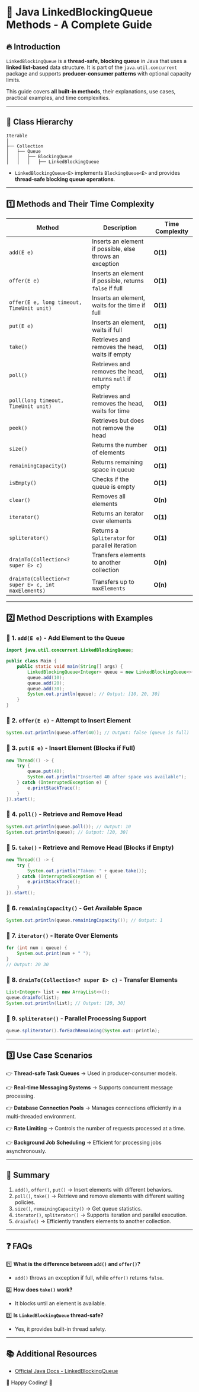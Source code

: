 # 📌 Java LinkedBlockingQueue Methods - A Complete Guide

## 🔥 Introduction

`LinkedBlockingQueue` is a **thread-safe, blocking queue** in Java that uses a **linked list-based** data structure. It is part of the `java.util.concurrent` package and supports **producer-consumer patterns** with optional capacity limits.

This guide covers **all built-in methods**, their explanations, use cases, practical examples, and time complexities.

---

## 🏢 Class Hierarchy

```plaintext
Iterable
│
├── Collection
│   ├── Queue
│   │   ├── BlockingQueue
│   │   │   ├── LinkedBlockingQueue
```

- `LinkedBlockingQueue<E>` implements `BlockingQueue<E>` and provides **thread-safe blocking queue operations**.

---

## **1️⃣ Methods and Their Time Complexity**

| Method | Description | Time Complexity |
|--------|------------|----------------|
| `add(E e)` | Inserts an element if possible, else throws an exception | **O(1)** |
| `offer(E e)` | Inserts an element if possible, returns `false` if full | **O(1)** |
| `offer(E e, long timeout, TimeUnit unit)` | Inserts an element, waits for the time if full | **O(1)** |
| `put(E e)` | Inserts an element, waits if full | **O(1)** |
| `take()` | Retrieves and removes the head, waits if empty | **O(1)** |
| `poll()` | Retrieves and removes the head, returns `null` if empty | **O(1)** |
| `poll(long timeout, TimeUnit unit)` | Retrieves and removes the head, waits for time | **O(1)** |
| `peek()` | Retrieves but does not remove the head | **O(1)** |
| `size()` | Returns the number of elements | **O(1)** |
| `remainingCapacity()` | Returns remaining space in queue | **O(1)** |
| `isEmpty()` | Checks if the queue is empty | **O(1)** |
| `clear()` | Removes all elements | **O(n)** |
| `iterator()` | Returns an iterator over elements | **O(1)** |
| `spliterator()` | Returns a `Spliterator` for parallel iteration | **O(1)** |
| `drainTo(Collection<? super E> c)` | Transfers elements to another collection | **O(n)** |
| `drainTo(Collection<? super E> c, int maxElements)` | Transfers up to `maxElements` | **O(n)** |

---

## **2️⃣ Method Descriptions with Examples**

### 📝 **1. `add(E e)` - Add Element to the Queue**

```java
import java.util.concurrent.LinkedBlockingQueue;

public class Main {
    public static void main(String[] args) {
        LinkedBlockingQueue<Integer> queue = new LinkedBlockingQueue<>(3);
        queue.add(10);
        queue.add(20);
        queue.add(30);
        System.out.println(queue); // Output: [10, 20, 30]
    }
}
```

### 📝 **2. `offer(E e)` - Attempt to Insert Element**

```java
System.out.println(queue.offer(40)); // Output: false (queue is full)
```

### 📝 **3. `put(E e)` - Insert Element (Blocks if Full)**

```java
new Thread(() -> {
    try {
        queue.put(40);
        System.out.println("Inserted 40 after space was available");
    } catch (InterruptedException e) {
        e.printStackTrace();
    }
}).start();
```

### 📝 **4. `poll()` - Retrieve and Remove Head**

```java
System.out.println(queue.poll()); // Output: 10
System.out.println(queue); // Output: [20, 30]
```

### 📝 **5. `take()` - Retrieve and Remove Head (Blocks if Empty)**

```java
new Thread(() -> {
    try {
        System.out.println("Taken: " + queue.take());
    } catch (InterruptedException e) {
        e.printStackTrace();
    }
}).start();
```

### 📝 **6. `remainingCapacity()` - Get Available Space**

```java
System.out.println(queue.remainingCapacity()); // Output: 1
```

### 📝 **7. `iterator()` - Iterate Over Elements**

```java
for (int num : queue) {
    System.out.print(num + " ");
}
// Output: 20 30
```

### 📝 **8. `drainTo(Collection<? super E> c)` - Transfer Elements**

```java
List<Integer> list = new ArrayList<>();
queue.drainTo(list);
System.out.println(list); // Output: [20, 30]
```

### 📝 **9. `spliterator()` - Parallel Processing Support**

```java
queue.spliterator().forEachRemaining(System.out::println);
```

---

## **3️⃣ Use Case Scenarios**

👉 **Thread-safe Task Queues** → Used in producer-consumer models.

👉 **Real-time Messaging Systems** → Supports concurrent message processing.

👉 **Database Connection Pools** → Manages connections efficiently in a multi-threaded environment.

👉 **Rate Limiting** → Controls the number of requests processed at a time.

👉 **Background Job Scheduling** → Efficient for processing jobs asynchronously.

---

## **📌 Summary**

1. `add()`, `offer()`, `put()` → Insert elements with different behaviors.
2. `poll()`, `take()` → Retrieve and remove elements with different waiting policies.
3. `size()`, `remainingCapacity()` → Get queue statistics.
4. `iterator()`, `spliterator()` → Supports iteration and parallel execution.
5. `drainTo()` → Efficiently transfers elements to another collection.

---

## ❓ FAQs

1️⃣ **What is the difference between `add()` and `offer()`?**
   - `add()` throws an exception if full, while `offer()` returns `false`.

2️⃣ **How does `take()` work?**
   - It blocks until an element is available.

3️⃣ **Is `LinkedBlockingQueue` thread-safe?**
   - Yes, it provides built-in thread safety.

---

## 📚 Additional Resources
- [Official Java Docs - LinkedBlockingQueue](https://docs.oracle.com/en/java/javase/8/docs/api/java/util/concurrent/LinkedBlockingQueue.html)

🚀 Happy Coding! 🎯